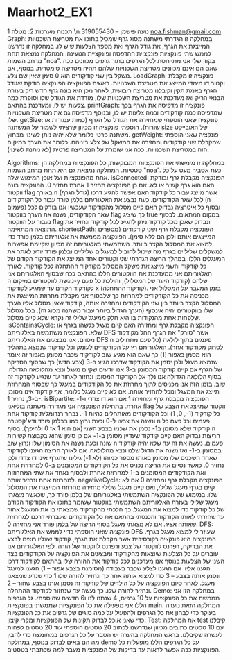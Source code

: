 # Maarhot2_EX1
תכנות מערכות 2: מטלה 1 \n
נועה פישמן – 319055430
noa.fishman@gmail.com
Graph:
במחלקה זו הגדרתי משתנה מסוג גרף שמכיל בתוכו את מטריצת השכנויות המייצגת את הגרף, את גודל הגרף ואת מספר הצלעות שיש לו. במחלקה זו נדרשנו לממש שתי פונקציות פונקציית ההדפסה ופונקציית הטעינה. המחלקה נמצאת תחת מרחב השמות "noa".
בקוד שלי אני מתייחסת לכל הגרפים בתור גרפים מכוונים ככה שאם הם אינם מכוונים מטריצת השכנויות שלהם תהיה מטריצה סימטרית. בנוסף, אם משקל בין שני קודקודים הוא 0 סימן שאין שם צלע.
LoadGraph: פונקציה זו מקבלת וקטור דו מימדי המייצג את מטריצת השכנויות. ראשית הפונקציה הפונקציה בודקת שגודל הגרף באמת תקין וקיבלנו מטריצה ריבועית, לאחר מכן היא בונה גרף חדש ריק בעזרת הבנאי הריק ואז מעדכנת את מטריצת השכנויות שלו, מודדת את הגודל שלו וסופרת כמה צלעות יש לו, ומעדכנת בהתאם. 
printGraph: פונקציה זו מדפיסה את הגרף בכך שמדפיסה כמה קודקודים וכמה צלעות יש לו, ובנוסף מדפיסה גם את מטריצת השכנויות שלו.
getSize: פונקציה שאני הוספתי שמחזירה את הגודל של הגרף (כמות עמודות או שורות). הוספתי פונקציה זו מכיוון שרציתי לשמור על המשתנה size של האובייקט משתנה פרטי כלומר שלא יהיה ניתן לשינוי מבחוץ.
getWeight: פונקציה שאני הוספתי שמקבלת שני קודקודים ומחזירה את המשקל של צלע ביניהם. כלומר את הערך במיקום הזה במטריצת השכנויות. ככה אני שומרת על המטריצה פרטית (לא ניתנת לשינוי).

Algorithms: 
במחלקה זו מימשתי את הפונקציות המבוקשות, כל הפונקציות במחלקה הן סטטיות. המחלקה נמצאת גם היא תחת מרחב השמות "noa". כעת אסביר מעט על כל אחת מהפונקציות ועל אופן המימוש שלה.
isConnected: הפונקציה מקבלת גרף ובודקת האם הוא גרף קשיר או לא. אם כן הפונקציה תחזיר 1 אחרת תחזיר 0. הפונקציה בונה ווקטור flag באורך n (גודל הגרף) אשר מייצג עבור כל קודקוד האם אפשר להגיע דרכו לכל שאר הקודקודים. כעת נבצע את האלגוריתם בלמן פורד עבור כל הקודקודים (n פעמים) ובסוף כל איטרציה נבדוק האם קיים מסלול מהקודקוד שעכשיו אנו בודקים לכל שאר הקודקודים, נשנה את הערך בווקטור flag כך שיציג true במקום המתאים. לבסוף נעבור על הווקטור flag ונבדוק שאכן מכל קודקוד ניתן להגיע לכל קודקוד ונחזיר את התוצאה המתאימה.
shortestPath: הפונקציה מקבלת גרף ושני קודקודים (מספרים המייצגים אותם ולכן הם ללא סימן). הפונקציה מממשת את אלגוריתם בלמן פורד כדי למצוא את המסלול הקצר ביותר. השתמשתי באלגוריתם זה מכיוון שקיימת אפשרות למשקלים שליליים בגרף מה שיכול להוביל למעגלים שליליים ובלמן פורד יודע לאתר את המעגלים הללו. במהלך הריצה הגדרתי שני וקטורים אחד המייצג את הקודקוד הקודם של כל קודקוד והשני מייצג את משקל המסלול מקודקוד ההתחלה לכל קודקוד. לאורך האלגוריתם אני ממעדכנת את הווקטורים הללו בהתאם ככה שבסוף האלגוריתם אני ניגשת לווקטורים במיקום ה-y שלהם (קודקוד היעד של המסלול), והולכת כל פעם לקודקוד הקודם עד שמגיע לקודקוד x (קודקוד ההתחלה). בזמן המעבר על המסלול אני מכניסה את כל הקודקודים למחרוזת כך שלבסוף אני מקבלת מחרוזת המייצגת את המסלול הקצר ביותר בין שני הקודקודים ומחזירה אותה, קודקוד שאין מסלול אליו הערך שלו בווקטורים יהיה אינסוף (הערך הגדול ביותר עבור משתנה מסוג זה). בכל מסלול שלפחות אחת מהנקודות בו היא חלק ממעגל שלילי זה נקרא שלא קיים מסלול.
isContainsCycle: הפונקציה מקבלת גרף ומחזירה האם קיים מעגל כלשהו בגרף או שלא. הפונקציה משתמשת באלגוריתם DFS אשר "סורק" את הגרף החל מקודקוד מסוים. אנו מבצעים את האלגוריתם DFS n פעמים בתוך לולאה (כל פעם מתחילים לסרוק מקודקוד אחר). האלגוריתם רץ על הקודקודים לעומק וכל קודקוד שנמצא בתהליך הוא מסמן באפור (1) כך שאם הוא מגיע שוב לקודקוד שכבר מסומן באפור זה אומר שנמצא מעגל ולכן יסמן את הקודקוד שדרכו הגיע ב-3 (צבע חדש) כך שבסוף הסריקה של הגרף אם קיים קודקוד המסומן ב-3 אנו יודעים שקיים מעגל ונצא מהלולאה הגדולה. בסוף הלולאה הגדולה אנו נלך אל הקודקוד המסומן ונחזור לאחור עד שנגיע לקודקוד זה שוב. בזמן הזה אנו מכניסים לתוך מחרוזת את כל הקודקודים במעגל כך שבסוף המחרוזת תייצג את המעגל ונוכל להחזיר אותה. אם לא קיים מעגל כלומר, אף קודקוד אינו מסומן ב-3, נחזיר 1-.
isBipartite: הפונקציה מקבלת גרף ומחזירה 1 אם הוא דו צדדי ו-1- אחרת. בתחילת הפונקציה אני מגדירה משתנה בוליאני flag ווקטור שמייצג את הצבע של כל קודקוד (1-, 0, 1) וכל הקודקודים מאותחלים להיות 1-. נבחר רנדומלית קודקוד אחת ונשנה את צבעו ל-0 וכעת נרוץ כמו בבלמן פורד ודיג'קסטרה n פעמים וכל פעם כל קודקוד שלא מסומן ב1- נסמן את שכניו בצבע השני (אם הוא 1 אז 0 ולהיפך). בסוף n הריצות נבדוק האם קיים קודקוד שעדיין מסומן ב-1- אם כן סימן שהוא בקבוצת קשירות שונה וכעת נשנה את הסימון שלו ונרוץ שוב n פעמים. נעשה את זה עד שלא יהיה קודקוד במסומן ב-1- ואז נשנה את הדגל שלנו ונצא מהלולאה. אם לאורך הריצה הגענו לקודקוד שאחד השכנים שלו מסומן באותו מספר כמוהו (לא 1-) גילינו שהגרף אינו דו צדדי ולכן נחזיר 0.  כאשר נסיים את הריצה נכניס את כל הקודקודים המסומנים ב-0 למחרוזת אחת ואת הקודקודים המסומנים ב-1 למחרוזת אחרת ולבסוף נאחד את שתי המחרוזות למחרוזת אחת ונחזיר אותה.
negativeCycle: הפונקציה מקבלת גרף ומחזירה 0 אם לא קיים בגרף מעגל שלילי, ואם קיים מעגל שלילי מחזירה מחרוזת המייצגת את המסלול שלו. במימוש של הפונקציה השתמשתי באלגוריתם של בלמן פורד כך, שכאשר מצאתי מעגל שלילי בעזרת האלגוריתם השתמשתי בווקטור ששומר בתוכו את הקודקוד הקודם של כל קודקוד כדי למצוא את המעגל. כך הלכתי מהקודקוד שמצאתי בו את המעגל אחור עד שחזרתי לאותו הקודקוד והכנסתי בהתאם את כל הקודקודים שעברתי דרכם למחרוזת שאותה אציג. אם לא מצאתי מעגל בסוף הריצה של בלמן פורד אני מחזירה 0.
DFS: פונקציה שאני הוספתי כדיי לממש את האלגוריתם DFS שעוזר לי למצוא מעגל בגרף. הפונקציה היא פונקציה רקורסיבית אשר מקבלת את הגרף, קודקוד שעליו רוצים לבצע את הבדיקה, רפרנס לווקטור של צבע ורפרנס לווקטור של הורה. לפי האלגוריתם אנו עוברים על כל הצלעות שיוצאות מהקודקוד ומבצעים את הפונקציה על הקודקודים בצד השני של הצלעות בנוסף אנו מעדכנים לכל קודקוד את ההורה שלו בהתאם לקודקוד דרכו הגענו אליו. אם הגענו לצלע שכבר בעבודה (מסומנת בצבע אפור – 1) הגענו למעגל ונסמן אותה בצבע – 3 כדי למצוא אותה אחר כך ונחזיר להורה שלו 1 כדי שנדע שמצאנו מעגל. לאחר סיום הפונקציה על כל הילדים של קודקוד זה נסמן אותו בצבע שחור – 2 ונחזיר להורה שלו. כך נעשה עד שנחזור לקודקוד ההתחלה. 
Demo: 
במחלקה הזו אני מממשת את כל הפונקציות על 10 גרפים, 4 שנתנו לנו ו6 חדשים שהוספתי. גל הגרפים הללו אני מפעילה את כל הפונקציות שממשתי בפונקציית main. המחלקה הזאת נועדה בעיקר כדי לבחון את כל הגרפים ולהפעיל על כמה סוגים של גרפים את כל הפונקציות כדי שאני אוכל לבדוק תקינות של הפונקציות ומקרי קיצון.
Test:
את המחלקה test קיבלנו עם 10 טסטים כתובים מכיוון שנדרשנו לכתוב 20 טסטים הוספתי עוד 20 טסטים לפחות לעשרה שקיבלנו. בראש המחלקה בהערה יש הסבר על כל הגרפים במתומצת כדי להבין מה הם באים לבדוק בנוסף, במחלקה demo על כל הגרפים הללו מופעלות כל הפונקציות ככה אפשר לראות עד בדיקות של הפונקציות מעבר למה שכתבתי בטסטים.










